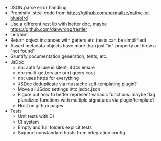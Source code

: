 - JSON.parse error handling
- Promisify: steal code from https://github.com/normalize/native-or-bluebird
- Use a different rest lib with better doc, maybe https://github.com/danwrong/restler
- Lint/hint
- Return object instances with getters etc (tests can be simplified)
- Assert metadata objects have more than just "id" property or throw a "not found"
- Gruntify documentation generation, tests, etc.
- JsDoc
	- nb: auth failure is silent; 404s ensue
	- nb: multi-getters are o(n) query cost
	- nb: uses https for everything
	- JSDoc deduplicate via mustache self-templating plugin?
	- Move all JSdoc settings into jsdoc.json
	- Figure out how to better represent variadic functions: maybe flag pluralized functions with multiple signatures via plugin/template?
	- Host on github pages
- Tests
	- Unit tests with DI
	- CI system
	- Empty and full folders explicit tests
	- Support nonstandard hosts from integration config